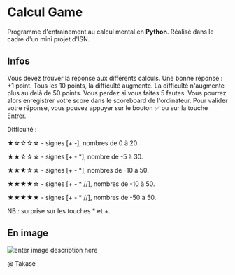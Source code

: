 # Calcul Game

Programme d'entrainement au calcul mental en **Python**. Réalisé dans le cadre d'un mini projet d'ISN.

## Infos
Vous devez trouver la réponse aux différents calculs.
Une bonne réponse : +1 point.
Tous les 10 points, la difficulté augmente.
La difficulté n'augmente plus au delà de 50 points.
Vous perdez si vous faites 5 fautes.
Vous pourrez alors enregistrer votre score dans le scoreboard de l'ordinateur.
Pour valider votre réponse, vous pouvez appuyer sur le bouton ✅ ou sur la touche Entrer.

Difficulté :

★☆☆☆☆ - signes [+  -], nombres de 0 à 20.

★★☆☆☆ - signes [+ - *], nombre de -5 à 30.

★★★☆☆ - signes [+ - *], nombres de -10 à 50.

★★★★☆ - signes [+ - * //], nombres de -10 à 50.

★★★★★ - signes [+ - * //], nombres de -50 à 50.

NB : surprise sur les touches * et +.
## En image

![enter image description here](https://zupimages.net/up/20/08/34sp.png)

@ Takase
